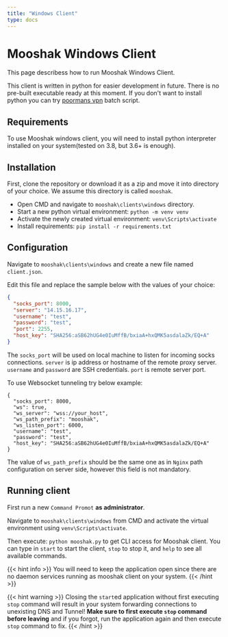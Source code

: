```yaml
---
title: "Windows Client"
type: docs
---
```


# Mooshak Windows Client

This page describess how to run Mooshak Windows Client.

This client is written in python for easier development in future. There is no pre-built executable ready at this moment. If you don't want to install python you can try [poormans vpn](https://github.com/sepgh/poormans-vpn) batch script.


## Requirements

To use Mooshak windows client, you will need to install python interpreter installed on your system(tested on 3.8, but 3.6+ is enough).


## Installation

First, clone the repository or download it as a zip and move it into directory of your choice. We assume this directory is called `mooshak`.

- Open CMD and navigate to `mooshak\clients\windows` directory.
- Start a new python virtual environment: `python -m venv venv`
- Activate the newly created virtual environment: `venv\Scripts\activate`
- Install requirements: `pip install -r requirements.txt`


## Configuration

Navigate to `mooshak\clients\windows` and create a new file named `client.json`.

Edit this file and replace the sample below with the values of your choice:

```json
{
  "socks_port": 8000,
  "server": "14.15.16.17",
  "username": "test",
  "password": "test",
  "port": 2255,
  "host_key": "SHA256:aSB62hUG4e0IuMffB/bxiaA+hxQMK5asdalaZk/EQ+A"
}
```

The `socks_port` will be used on local machine to listen for incoming socks connections. `server` is ip address or hostname of the remote proxy server. `username` and `password` are SSH credentials. `port` is remote server port.

To use Websocket tunneling try below example:

```
{
  "socks_port": 8000,
  "ws": true,
  "ws_server": "wss://your_host",
  "ws_path_prefix": "mooshak",
  "ws_listen_port": 6000,
  "username": "test",
  "password": "test",
  "host_key": "SHA256:aSB62hUG4e0IuMffB/bxiaA+hxQMK5asdalaZk/EQ+A"
}
```

The value of `ws_path_prefix` should be the same one as in `Nginx` path configuration on server side, however this field is not mandatory.


## Running client

First run a new `Command Promot` **as administrator**.

Navigate to `mooshak\clients\windows` from CMD and activate the virtual environment using `venv\Scripts\activate`.

Then execute: `python mooshak.py` to get CLI access for Mooshak client. You can type in `start` to start the client, `stop` to stop it, and `help` to see all available commands.


{{< hint info >}}
You will need to keep the application open since there are no daemon services running as mooshak client on your system.
{{< /hint >}}

{{< hint warning >}}
Closing the `start`ed application without first executing `stop` command will result in your system forwarding connections to unexisting DNS and Tunnel! **Make sure to first execute `stop` command before leaving** and if you forgot, run the application again and then execute `stop` command to fix.
{{< /hint >}}
